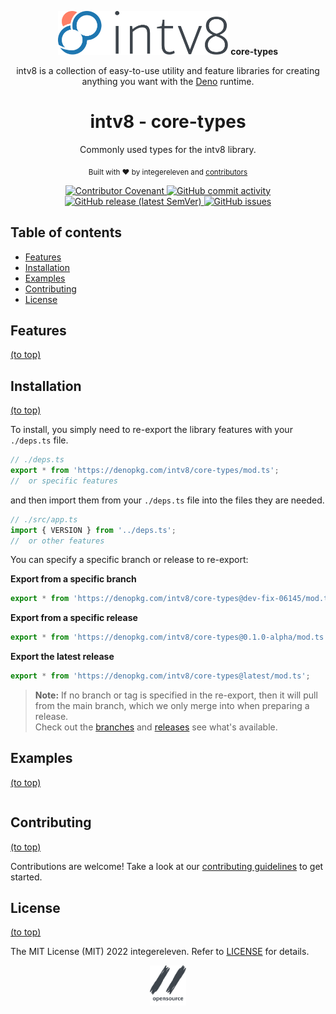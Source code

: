 <p align="center">
<!-- Update log -->
<img alt="intv8 logo" height="70" src="https://raw.githubusercontent.com/intv8/.github/main/profile/img/clr/banner.svg" />
<strong>core-types</strong>
</p>

<p align="center">
intv8 is a collection of easy-to-use utility and feature libraries for creating anything you want with the <a href="https://deno.land">Deno</a> runtime.
</p>

<h1 align="center">intv8 - core-types</h1>

<p align="center">
Commonly used types for the intv8 library.
</p>

<p align="center">
<!-- @TODO Link to documentation and other resources -->
</p>

<p align="center">
<sub>Built with ❤ by integereleven and <a href="https://github.com/intv8/core-types/graphs/contributors">contributors</a></sub>
</p>

<p align="center">
<a href="https://github.com/intv8/core-types/blob/main/CODE_OF_CONDUCT.md">
  <img alt="Contributor Covenant" src="https://img.shields.io/badge/Contributor%20Covenant-2.1-4baaaa.svg?style=flat-square" />
</a>
<a href="https://github.com/intv8/core-types/commits">
  <img alt="GitHub commit activity" src="https://img.shields.io/github/commit-activity/m/intv8/core-types?style=flat-square">
</a>
<a href="https://github.com/intv8/core-types/releases">
  <img alt="GitHub release (latest SemVer)" src="https://img.shields.io/github/v/release/intv8/core-types?style=flat-square" />
</a>
<a href="https://github.com/intv8/core-types/issues">
  <img alt="GitHub issues" src="https://img.shields.io/github/issues-raw/intv8/core-types?style=flat-square">
</a>
</p>

## Table of contents

- [Features](#features)
- [Installation](#installation)
- [Examples](#examples)
- [Contributing](#contributing)
- [License](#license)

## Features

[(to top)](#table-of-contents)

<!-- @TODO Enumerate key features -->

## Installation

[(to top)](#table-of-contents)

To install, you simply need to re-export the library features with your `./deps.ts` file.

```ts
// ./deps.ts
export * from 'https://denopkg.com/intv8/core-types/mod.ts';
//  or specific features
```

and then import them from your `./deps.ts` file into the files they are needed.

```ts
// ./src/app.ts
import { VERSION } from '../deps.ts';
//  or other features
```

You can specify a specific branch or release to re-export:

**Export from a specific branch**

```ts
export * from 'https://denopkg.com/intv8/core-types@dev-fix-06145/mod.ts';
```

**Export from a specific release**

```ts
export * from 'https://denopkg.com/intv8/core-types@0.1.0-alpha/mod.ts';
```

**Export the latest release**

```ts
export * from 'https://denopkg.com/intv8/core-types@latest/mod.ts';
```

> **Note:** If no branch or tag is specified in the re-export, then it will pull from the main branch, which we only merge into when preparing a release.\
> Check out the [branches][branches] and [releases][releases] see what's available.

## Examples

[(to top)](#table-of-contents)

<!-- @TODO Add an example, or add links to examples -->

```ts
```

## Contributing

[(to top)](#table-of-contents)

Contributions are welcome! Take a look at our [contributing guidelines][contributing] to get started.

## License

[(to top)](#table-of-contents)

The MIT License (MIT) 2022 integereleven. Refer to [LICENSE][license] for details.

<p align="center">
<img
  alt="intv8 logo"
  height="64"
  src="https://raw.githubusercontent.com/i11n/.github/main/profile/img/frm/logo-open-source.svg"
/>
</p>

[deno]: https://deno.land "Deno homepage"
[branches]: https://github.com/intv8/core-types/branches "intv8/core-types branches on GitHub"
[releases]: https://github.com/intv8/core-types/releases "intv8/core-types releases on GitHub"
[contributing]: https://github.com/intv8/core-types/blob/main/CONTRIBUTING.md "intv8/core-types contributing guidelines"
[license]: https://github.com/intv8/core-types/blob/main/LICENSE "intv8/core-types license"

